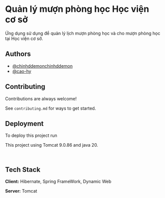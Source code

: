 
# Quản lý mượn phòng học Học viện cơ sở

Ứng dụng sử dụng để quản lý lịch mượn phòng học và cho mượn phòng học tại Học viện cơ sở.

## Authors

- [@chinhddemonchinhddemon](https://github.com/Chinhddemon)
- [@cao-hy](https://github.com/cao-hy)

## Contributing

Contributions are always welcome!

See `contributing.md` for ways to get started.

## Deployment

To deploy this project run

This project using Tomcat 9.0.86 and java 20.

```bash
  
```


## Tech Stack

**Client:** Hibernate, Spring FrameWork, Dynamic Web

**Server:** Tomcat

